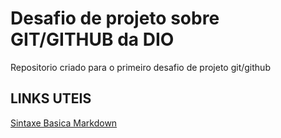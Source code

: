 # Desafio de projeto sobre GIT/GITHUB da DIO 
Repositorio criado para o primeiro desafio de projeto git/github

## LINKS UTEIS
[Sintaxe Basica Markdown](https://www.markdownguide.org/getting-started/)
